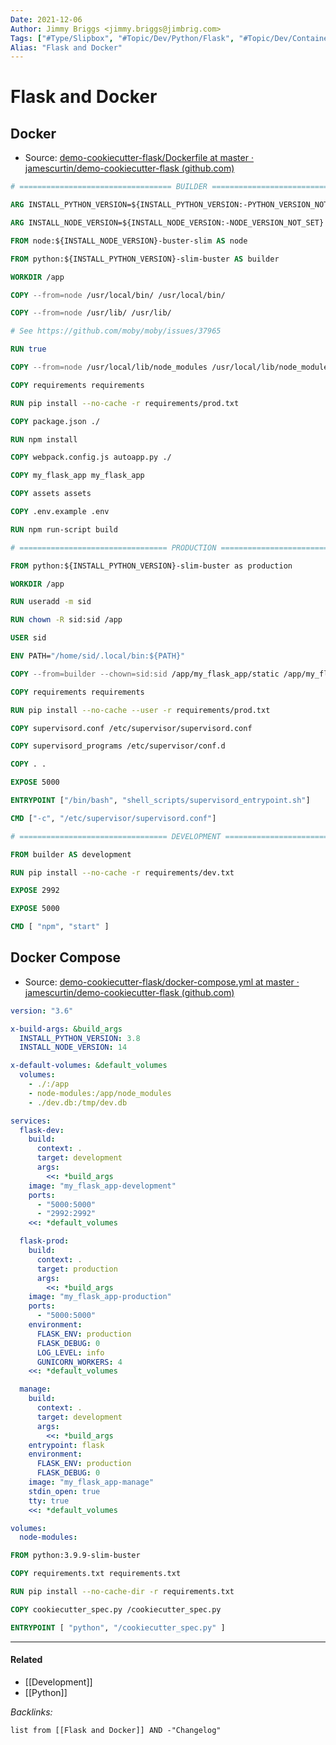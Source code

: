 ```yaml
---
Date: 2021-12-06
Author: Jimmy Briggs <jimmy.briggs@jimbrig.com>
Tags: ["#Type/Slipbox", "#Topic/Dev/Python/Flask", "#Topic/Dev/Containers/Docker"]
Alias: "Flask and Docker"
---
```


# Flask and Docker

## Docker

- Source: [demo-cookiecutter-flask/Dockerfile at master · jamescurtin/demo-cookiecutter-flask (github.com)](https://github.com/jamescurtin/demo-cookiecutter-flask/blob/master/Dockerfile)

```Dockerfile
# ================================== BUILDER ===================================

ARG INSTALL_PYTHON_VERSION=${INSTALL_PYTHON_VERSION:-PYTHON_VERSION_NOT_SET}

ARG INSTALL_NODE_VERSION=${INSTALL_NODE_VERSION:-NODE_VERSION_NOT_SET}

FROM node:${INSTALL_NODE_VERSION}-buster-slim AS node

FROM python:${INSTALL_PYTHON_VERSION}-slim-buster AS builder

WORKDIR /app

COPY --from=node /usr/local/bin/ /usr/local/bin/

COPY --from=node /usr/lib/ /usr/lib/

# See https://github.com/moby/moby/issues/37965

RUN true

COPY --from=node /usr/local/lib/node_modules /usr/local/lib/node_modules

COPY requirements requirements

RUN pip install --no-cache -r requirements/prod.txt

COPY package.json ./

RUN npm install

COPY webpack.config.js autoapp.py ./

COPY my_flask_app my_flask_app

COPY assets assets

COPY .env.example .env

RUN npm run-script build

# ================================= PRODUCTION =================================

FROM python:${INSTALL_PYTHON_VERSION}-slim-buster as production

WORKDIR /app

RUN useradd -m sid

RUN chown -R sid:sid /app

USER sid

ENV PATH="/home/sid/.local/bin:${PATH}"

COPY --from=builder --chown=sid:sid /app/my_flask_app/static /app/my_flask_app/static

COPY requirements requirements

RUN pip install --no-cache --user -r requirements/prod.txt

COPY supervisord.conf /etc/supervisor/supervisord.conf

COPY supervisord_programs /etc/supervisor/conf.d

COPY . .

EXPOSE 5000

ENTRYPOINT ["/bin/bash", "shell_scripts/supervisord_entrypoint.sh"]

CMD ["-c", "/etc/supervisor/supervisord.conf"]

# ================================= DEVELOPMENT ================================

FROM builder AS development

RUN pip install --no-cache -r requirements/dev.txt

EXPOSE 2992

EXPOSE 5000

CMD [ "npm", "start" ]
```

## Docker Compose

- Source: [demo-cookiecutter-flask/docker-compose.yml at master · jamescurtin/demo-cookiecutter-flask (github.com)](https://github.com/jamescurtin/demo-cookiecutter-flask/blob/master/docker-compose.yml)

```yaml
version: "3.6"

x-build-args: &build_args
  INSTALL_PYTHON_VERSION: 3.8
  INSTALL_NODE_VERSION: 14

x-default-volumes: &default_volumes
  volumes:
    - ./:/app
    - node-modules:/app/node_modules
    - ./dev.db:/tmp/dev.db

services:
  flask-dev:
    build:
      context: .
      target: development
      args:
        <<: *build_args
    image: "my_flask_app-development"
    ports:
      - "5000:5000"
      - "2992:2992"
    <<: *default_volumes

  flask-prod:
    build:
      context: .
      target: production
      args:
        <<: *build_args
    image: "my_flask_app-production"
    ports:
      - "5000:5000"
    environment:
      FLASK_ENV: production
      FLASK_DEBUG: 0
      LOG_LEVEL: info
      GUNICORN_WORKERS: 4
    <<: *default_volumes

  manage:
    build:
      context: .
      target: development
      args:
        <<: *build_args
    entrypoint: flask
    environment:
      FLASK_ENV: production
      FLASK_DEBUG: 0
    image: "my_flask_app-manage"
    stdin_open: true
    tty: true
    <<: *default_volumes

volumes:
  node-modules:
```

```Dockerfile
FROM python:3.9.9-slim-buster

COPY requirements.txt requirements.txt

RUN pip install --no-cache-dir -r requirements.txt

COPY cookiecutter_spec.py /cookiecutter_spec.py

ENTRYPOINT [ "python", "/cookiecutter_spec.py" ]
```

***

#### Related

- [[Development]]
- [[Python]]


*Backlinks:*

```dataview
list from [[Flask and Docker]] AND -"Changelog"
```
